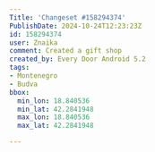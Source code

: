 ```yaml
---
Title: 'Changeset #158294374'
PublishDate: 2024-10-24T12:23:23Z
id: 158294374
user: Znaika
comment: Created a gift shop
created_by: Every Door Android 5.2
tags:
- Montenegro
- Budva
bbox:
  min_lon: 18.840536
  min_lat: 42.2841948
  max_lon: 18.840536
  max_lat: 42.2841948

---
```

